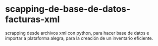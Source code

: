 # scapping-de-base-de-datos-facturas-xml
scrapping desde archivos xml con python, para hacer base de datos e importar a plataforma alegra, para la creación de un inventario eficiente.
